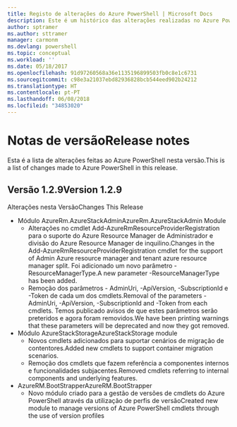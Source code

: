 ```yaml
---
title: Registo de alterações do Azure PowerShell | Microsoft Docs
description: Este é um histórico das alterações realizadas no Azure PowerShell na versão mais recente.
author: sptramer
ms.author: sttramer
manager: carmonm
ms.devlang: powershell
ms.topic: conceptual
ms.workload: ''
ms.date: 05/18/2017
ms.openlocfilehash: 91d97260568a36e1135196899503fb0c8e1c6731
ms.sourcegitcommit: c98e3a21037ebd82936828bcb544eed902b24212
ms.translationtype: HT
ms.contentlocale: pt-PT
ms.lasthandoff: 06/08/2018
ms.locfileid: "34853020"
---
```

# <a name="release-notes"></a><span data-ttu-id="d6889-103">Notas de versão</span><span class="sxs-lookup"><span data-stu-id="d6889-103">Release notes</span></span>

<span data-ttu-id="d6889-104">Esta é a lista de alterações feitas ao Azure PowerShell nesta versão.</span><span class="sxs-lookup"><span data-stu-id="d6889-104">This is a list of changes made to Azure PowerShell in this release.</span></span>

## <a name="version-129"></a><span data-ttu-id="d6889-105">Versão 1.2.9</span><span class="sxs-lookup"><span data-stu-id="d6889-105">Version 1.2.9</span></span>

<span data-ttu-id="d6889-106">Alterações nesta Versão</span><span class="sxs-lookup"><span data-stu-id="d6889-106">Changes This Release</span></span>

* <span data-ttu-id="d6889-107">Módulo AzureRm.AzureStackAdmin</span><span class="sxs-lookup"><span data-stu-id="d6889-107">AzureRm.AzureStackAdmin Module</span></span>
    + <span data-ttu-id="d6889-108">Alterações no cmdlet Add-AzureRmResourceProviderRegistration para o suporte do Azure Resource Manager de Administrador e divisão do Azure Resource Manager de inquilino.</span><span class="sxs-lookup"><span data-stu-id="d6889-108">Changes in the Add-AzureRmResourceProviderRegistration cmdlet for the support of Admin Azure resource manager and tenant azure resource manager split.</span></span> <span data-ttu-id="d6889-109">Foi adicionado um novo parâmetro -ResourceManagerType.</span><span class="sxs-lookup"><span data-stu-id="d6889-109">A new parameter -ResourceManagerType has been added.</span></span>
    + <span data-ttu-id="d6889-110">Remoção dos parâmetros - AdminUri, -ApiVersion, -SubscriptionId e -Token de cada um dos cmdlets.</span><span class="sxs-lookup"><span data-stu-id="d6889-110">Removal of the parameters -AdminUri, -ApiVersion, -SubscriptionId and -Token from each cmdlets.</span></span> <span data-ttu-id="d6889-111">Temos publicado avisos de que estes parâmetros serão preteridos e agora foram removidos.</span><span class="sxs-lookup"><span data-stu-id="d6889-111">We have been printing warnings that these parameters will be deprecated and now they got removed.</span></span>
* <span data-ttu-id="d6889-112">Módulo AzureStackStorage</span><span class="sxs-lookup"><span data-stu-id="d6889-112">AzureStackStorage module</span></span>
    + <span data-ttu-id="d6889-113">Novos cmdlets adicionados para suportar cenários de migração de contentores.</span><span class="sxs-lookup"><span data-stu-id="d6889-113">Added new cmdlets to support container migration scenarios.</span></span>
    + <span data-ttu-id="d6889-114">Remoção dos cmdlets que fazem referência a componentes internos e funcionalidades subjacentes.</span><span class="sxs-lookup"><span data-stu-id="d6889-114">Removed cmdlets referring to internal components and underlying features.</span></span>
* <span data-ttu-id="d6889-115">AzureRM.BootStrapper</span><span class="sxs-lookup"><span data-stu-id="d6889-115">AzureRM.BootStrapper</span></span>
    + <span data-ttu-id="d6889-116">Novo módulo criado para a gestão de versões de cmdlets do Azure PowerShell através da utilização de perfis de versão</span><span class="sxs-lookup"><span data-stu-id="d6889-116">Created new module to manage versions of Azure PowerShell cmdlets through the use of version profiles</span></span>